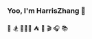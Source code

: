 ### Yoo, I'm HarrisZhang 👋

🏃 🏂 🧗🏻‍♂️ ⛺ 🥾 🎬 🎧 📚
 
<!--
**zixuzhang/zixuzhang** is a ✨ _special_ ✨ repository because its `README.md` (this file) appears on your GitHub profile.

Here are some ideas to get you started:

- 🔭 I’m currently working on ...
- 🌱 I’m currently learning ...
- 👯 I’m looking to collaborate on ...
- 🤔 I’m looking for help with ...
- 💬 Ask me about ...
- 📫 How to reach me: ...
- 😄 Pronouns: ...
- ⚡ Fun fact: ...
-->
